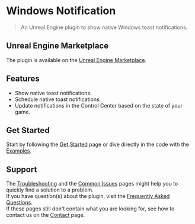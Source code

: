 # Windows Notification

> An Unreal Engine plugin to show native Windows toast notifications.

## Unreal Engine Marketplace
The plugin is available on the [Unreal Engine Marketplace](https://www.unrealengine.com/marketplace/en-US/product/8f2ecaadd9ff4f7a8cb1d75059640182).

## Features
- Show native toast notifications.
- Schedule native toast notifications.
- Update notifications in the Control Center based on the state of your game.

## Get Started
Start by following the [Get Started](/getstarted) page or dive directly in the code with the [Examples](/shownotification).

## Support
The [Troubleshooting](/troubleshooting) and the [Common Issues](/commonissues) pages might help you to quickly find a solution to a problem.  
If you have question(s) about the plugin, visit the [Frequently Asked Questions](/frequentlyaskedquestions).  
If these pages still don't contain what you are looking for, see how to contact us on the [Contact](/contact) page.
 